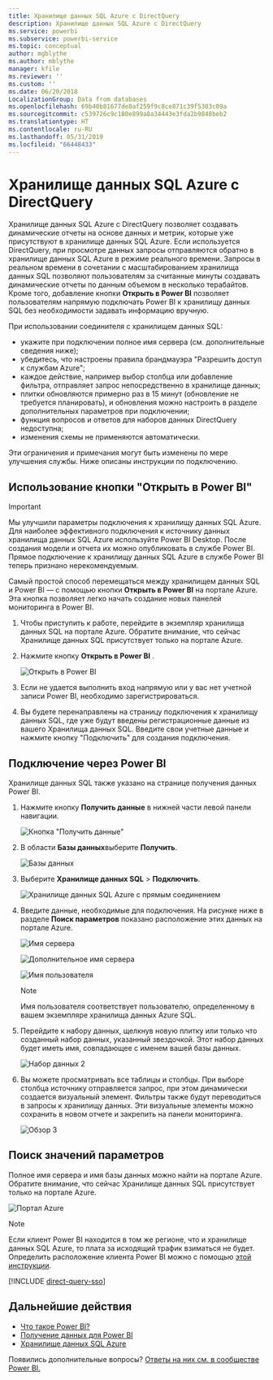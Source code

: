 ```yaml
---
title: Хранилище данных SQL Azure с DirectQuery
description: Хранилище данных SQL Azure с DirectQuery
ms.service: powerbi
ms.subservice: powerbi-service
ms.topic: conceptual
author: mgblythe
ms.author: mblythe
manager: kfile
ms.reviewer: ''
ms.custom: ''
ms.date: 06/20/2018
LocalizationGroup: Data from databases
ms.openlocfilehash: 69b40b81677de8af259f9c8ce871c39f5303c09a
ms.sourcegitcommit: c539726c9c180e899a8a34443e3fda2b9848beb2
ms.translationtype: HT
ms.contentlocale: ru-RU
ms.lasthandoff: 05/31/2019
ms.locfileid: "66448433"
---
```

# <a name="azure-sql-data-warehouse-with-directquery"></a>Хранилище данных SQL Azure с DirectQuery

Хранилище данных SQL Azure с DirectQuery позволяет создавать динамические отчеты на основе данных и метрик, которые уже присутствуют в хранилище данных SQL Azure. Если используется DirectQuery, при просмотре данных запросы отправляются обратно в хранилище данных SQL Azure в режиме реального времени. Запросы в реальном времени в сочетании с масштабированием хранилища данных SQL позволяют пользователям за считанные минуты создавать динамические отчеты по данным объемом в несколько терабайтов. Кроме того, добавление кнопки **Открыть в Power BI** позволяет пользователям напрямую подключать Power BI к хранилищу данных SQL без необходимости задавать информацию вручную.

При использовании соединителя с хранилищем данных SQL:

* укажите при подключении полное имя сервера (см. дополнительные сведения ниже);
* убедитесь, что настроены правила брандмауэра "Разрешить доступ к службам Azure";
* каждое действие, например выбор столбца или добавление фильтра, отправляет запрос непосредственно в хранилище данных;
* плитки обновляются примерно раз в 15 минут (обновление не требуется планировать),  и обновления можно настроить в разделе дополнительных параметров при подключении;
* функция вопросов и ответов для наборов данных DirectQuery недоступна;
* изменения схемы не применяются автоматически.

Эти ограничения и примечания могут быть изменены по мере улучшения службы. Ниже описаны инструкции по подключению.

## <a name="using-the-open-in-power-bi-button"></a>Использование кнопки "Открыть в Power BI"

> [!Important]
> Мы улучшили параметры подключения к хранилищу данных SQL Azure.  Для наиболее эффективного подключения к источнику данных хранилища данных SQL Azure используйте Power BI Desktop.  После создания модели и отчета их можно опубликовать в службе Power BI.  Прямое подключение к хранилищу данных SQL Azure в службе Power BI теперь признано нерекомендуемым.

Самый простой способ перемещаться между хранилищем данных SQL и Power BI — с помощью кнопки **Открыть в Power BI** на портале Azure. Эта кнопка позволяет легко начать создание новых панелей мониторинга в Power BI.

1. Чтобы приступить к работе, перейдите в экземпляр хранилища данных SQL на портале Azure. Обратите внимание, что сейчас Хранилище данных SQL присутствует только на портале Azure.

2. Нажмите кнопку **Открыть в Power BI** .

    ![Открыть в Power BI](media/service-azure-sql-data-warehouse-with-direct-connect/openinpowerbi.png)

3. Если не удается выполнить вход напрямую или у вас нет учетной записи Power BI, необходимо зарегистрироваться.

4. Вы будете перенаправлены на страницу подключения к хранилищу данных SQL, где уже будут введены регистрационные данные из вашего Хранилища данных SQL. Введите свои учетные данные и нажмите кнопку "Подключить" для создания подключения.

## <a name="connecting-through-power-bi"></a>Подключение через Power BI

Хранилище данных SQL также указано на странице получения данных Power BI. 

1. Нажмите кнопку **Получить данные** в нижней части левой панели навигации.  

    ![Кнопка "Получить данные"](media/service-azure-sql-data-warehouse-with-direct-connect/getdatabutton.png)

2. В области **Базы данных**выберите **Получить**.

    ![Базы данных](media/service-azure-sql-data-warehouse-with-direct-connect/databases.png)

3. Выберите **Хранилище данных SQL** \> **Подключить**.

    ![Хранилище данных SQL Azure с прямым соединением](media/service-azure-sql-data-warehouse-with-direct-connect/azuresqldatawarehouseconnect.png)

4. Введите данные, необходимые для подключения. На рисунке ниже в разделе **Поиск параметров** показано расположение этих данных на портале Azure.

    ![Имя сервера](media/service-azure-sql-data-warehouse-with-direct-connect/servername.png)

    ![Дополнительное имя сервера](media/service-azure-sql-data-warehouse-with-direct-connect/servernamewithadvanced.png)

    ![Имя пользователя](media/service-azure-sql-data-warehouse-with-direct-connect/username.png)

   > [!NOTE]
   > Имя пользователя соответствует пользователю, определенному в вашем экземпляре хранилища данных Azure SQL.

5. Перейдите к набору данных, щелкнув новую плитку или только что созданный набор данных, указанный звездочкой. Этот набор данных будет иметь имя, совпадающее с именем вашей базы данных.

    ![Набор данных 2](media/service-azure-sql-data-warehouse-with-direct-connect/dataset2.png)

6. Вы можете просматривать все таблицы и столбцы. При выборе столбца источнику отправляется запрос, при этом динамически создается визуальный элемент. Фильтры также будут переводиться в запросы к хранилищу данных. Эти визуальные элементы можно сохранить в новом отчете и закрепить на панели мониторинга.

    ![Обзор 3](media/service-azure-sql-data-warehouse-with-direct-connect/explore3.png)

## <a name="finding-parameter-values"></a>Поиск значений параметров

Полное имя сервера и имя базы данных можно найти на портале Azure. Обратите внимание, что сейчас Хранилище данных SQL присутствует только на портале Azure.

![Портал Azure](media/service-azure-sql-data-warehouse-with-direct-connect/azureportal.png)

> [!NOTE]
> Если клиент Power BI находится в том же регионе, что и хранилище данных SQL Azure, то плата за исходящий трафик взиматься не будет. Определить расположение клиента Power BI можно с помощью [этой инструкции](https://docs.microsoft.com/power-bi/service-admin-where-is-my-tenant-located).

[!INCLUDE [direct-query-sso](includes/direct-query-sso.md)]

## <a name="next-steps"></a>Дальнейшие действия

* [Что такое Power BI?](power-bi-overview.md)  
* [Получение данных для Power BI](service-get-data.md)  
* [Хранилище данных SQL Azure](/azure/sql-data-warehouse/sql-data-warehouse-overview-what-is/)

Появились дополнительные вопросы? [Ответы на них см. в сообществе Power BI.](http://community.powerbi.com/)
